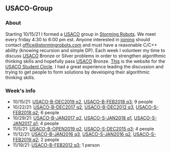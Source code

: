 ## USACO-Group

### About
Starting 10/15/21 I formed a [USACO](http://usaco.org/) group in [Storming Robots](https://stormingrobots.com/prod/default.html). We meet every friday 4:30 to 6:00 pm est. Anyone interested in [joining](https://stormingrobots.com/prod/usaco.html) should contact office@stormingrobots.com and must have a reasonable C/C++ ability (knowing recursion and simple DP). Each week I volunteer my time to discuss [USACO](http://usaco.org/) Bronze or Silver problems in order to strengthen algorithmic thinking skills and hopefully pass [USACO](http://usaco.org/) Bronze. [This](https://stormingrobots.com/prod/usaco.html) is the website for the [USACO Student Circle](https://stormingrobots.com/prod/usaco.html). I had a great experience leading the discussion and trying to get people to form solutions by developing their algorithmic thinking skills.

### Week's info
* 10/15/21: [USACO-B-DEC2019 q2](http://usaco.org/index.php?page=viewproblem2&cpid=964), [USACO-B-FEB2018 q3](http://usaco.org/index.php?page=viewproblem2&cpid=809); 9 people
* 10/22/21: [USACO-B-DEC2017 q2](http://usaco.org/index.php?page=viewproblem2&cpid=760), [USACO-B-DEC2012 q3](http://usaco.org/index.php?page=viewproblem2&cpid=207), [USACO-S-FEB2018 q2](http://usaco.org/index.php?page=viewproblem2&cpid=811); 6 people
* 10/29/21: [USACO-B-JAN2017 q2](http://usaco.org/index.php?page=viewproblem2&cpid=688), [USACO-S-JAN2018 q1](http://usaco.org/index.php?page=viewproblem2&cpid=786), [USACO-S-JAN2017 q1](http://usaco.org/index.php?page=viewproblem2&cpid=690); 4 people
* 11/5/21: [USACO-B-OPEN2019 q2](http://usaco.org/index.php?page=viewproblem2&cpid=940), [USACO-S-DEC2015 q3](http://usaco.org/index.php?page=viewproblem2&cpid=572); 4 people
* 11/12/21: [USACO-B-JAN2016 q3](http://usaco.org/index.php?page=viewproblem2&cpid=593), [USACO-S-JAN2016 q2](http://usaco.org/index.php?page=viewproblem2&cpid=595), [USACO-S-FEB2019 q2](http://usaco.org/index.php?page=viewproblem2&cpid=919); 2 people
* 11/19/21: [USACO-B-FEB2012 q3](http://usaco.org/index.php?page=viewproblem2&cpid=114); 1 person
